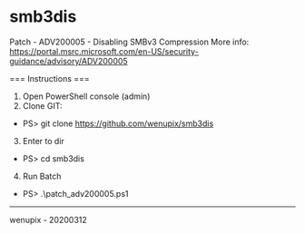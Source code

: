 # smb3dis

Patch - ADV200005 - Disabling SMBv3 Compression
More info: https://portal.msrc.microsoft.com/en-US/security-guidance/advisory/ADV200005

=== Instructions ===

1. Open PowerShell console (admin)
2. Clone GIT:
 - PS> git clone https://github.com/wenupix/smb3dis
3. Enter to dir
 - PS> cd smb3dis
4. Run Batch
 - PS> .\patch_adv200005.ps1


----------------------------------
wenupix - 20200312
